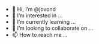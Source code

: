 - 👋 Hi, I’m @jovond
- 👀 I’m interested in ...
- 🌱 I’m currently learning ...
- 💞️ I’m looking to collaborate on ...
- 📫 How to reach me ...

<!---
jovond/jovond is a ✨ special ✨ repository because its `README.md` (this file) appears on your GitHub profile.
You can click the Preview link to take a look at your changes.
--->

